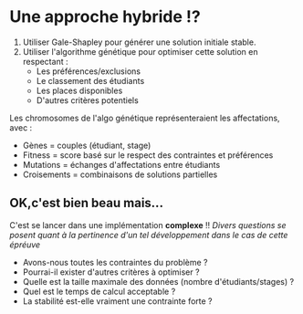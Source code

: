# Une approche hybride !?

1. Utiliser Gale-Shapley pour générer une solution initiale stable. 
2. Utiliser l'algorithme génétique pour optimiser cette solution en respectant :
    * Les préférences/exclusions
    * Le classement des étudiants
    * Les places disponibles
    * D'autres critères potentiels

Les chromosomes de l'algo génétique représenteraient les affectations, avec :
  * Gènes = couples (étudiant, stage)
  * Fitness = score basé sur le respect des contraintes et préférences
  * Mutations = échanges d'affectations entre étudiants
  * Croisements = combinaisons de solutions partielles

## OK,c'est bien beau mais...
C'est se lancer dans une implémentation __complexe__ !!
_Divers questions se posent quant à la pertinence d'un tel développement dans le cas de cette épréuve_
  * Avons-nous toutes les contraintes du problème ?
  * Pourrai-il exister d'autres critères à optimiser ?
  * Quelle est la taille maximale des données (nombre d'étudiants/stages) ?
  * Quel est le temps de calcul acceptable ?
  * La stabilité est-elle vraiment une contrainte forte ?